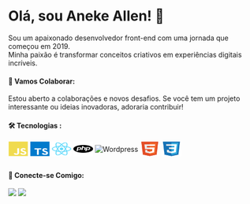 
# Olá, sou Aneke Allen! 👋
Sou um apaixonado desenvolvedor front-end com uma jornada que começou em 2019. <br> Minha paixão é transformar conceitos criativos em experiências digitais incríveis.

<h4 class="profile-skills-heading">💬 Vamos Colaborar:</h4>

Estou aberto a colaborações e novos desafios. Se você tem um projeto interessante ou ideias inovadoras, adoraria contribuir!<br>


<div style="display: inline_block">
     <h4 class="profile-skills-heading">🛠️ Tecnologias :</h4>
  <img align="center" alt="Rafa-Js" height="30" width="40" src="https://raw.githubusercontent.com/devicons/devicon/master/icons/javascript/javascript-plain.svg">
  <img align="center" alt="Rafa-Ts" height="30" width="40" src="https://raw.githubusercontent.com/devicons/devicon/master/icons/typescript/typescript-plain.svg">
  <img align="center" alt="Rafa-React" height="30" width="40" src="https://raw.githubusercontent.com/devicons/devicon/master/icons/react/react-original.svg">
   <img align="center" alt="PHP" height="30" width="40" src="https://raw.githubusercontent.com/devicons/devicon/1119b9f84c0290e0f0b38982099a2bd027a48bf1/icons/php/php-plain.svg">
<img align="center" alt="Wordpress" height="30" width="40" src="https://cdn.jsdelivr.net/gh/devicons/devicon/icons/wordpress/wordpress-plain.svg" />          
  <img align="center" alt="Rafa-HTML" height="30" width="40" src="https://raw.githubusercontent.com/devicons/devicon/master/icons/html5/html5-original.svg">
  <img align="center" alt="Rafa-CSS" height="30" width="40" src="https://raw.githubusercontent.com/devicons/devicon/master/icons/css3/css3-original.svg">

</div>
  
  ##
 
<div> 
       <h4 class="profile-skills-heading"> 🤝 Conecte-se Comigo:</h4>
 
  <a href = "mailto:anekeapg@gmail.com"><img src="https://img.shields.io/badge/-Gmail-%23333?style=for-the-badge&logo=gmail&logoColor=white" target="_blank"></a>
  <a href="https://www.linkedin.com/in/aneke-allen/" target="_blank"><img src="https://img.shields.io/badge/-LinkedIn-%230077B5?style=for-the-badge&logo=linkedin&logoColor=white" target="_blank"></a> 
  
</div>


